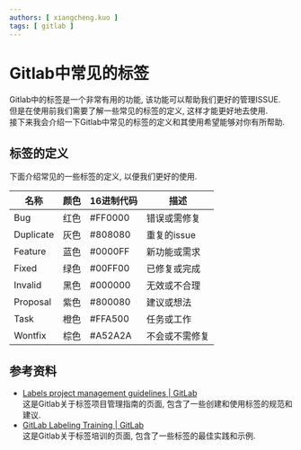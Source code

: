 ```yaml
---
authors: [ xiangcheng.kuo ]
tags: [ gitlab ]
---
```


# Gitlab中常见的标签

Gitlab中的标签是一个非常有用的功能, 该功能可以帮助我们更好的管理ISSUE.<br/>
但是在使用前我们需要了解一些常见的标签的定义, 这样才能更好地去使用.<br/>
接下来我会介绍一下Gitlab中常见的标签的定义和其使用希望能够对你有所帮助.<br/>

<!--truncate-->

## 标签的定义

下面介绍常见的一些标签的定义, 以便我们更好的使用.

| 名称        | 颜色 | 16进制代码  | 描述       |
|-----------|----|---------|----------|
| Bug       | 红色 | #FF0000 | 错误或需修复   |
| Duplicate | 灰色 | #808080 | 重复的issue |
| Feature   | 蓝色 | #0000FF | 新功能或需求   |
| Fixed     | 绿色 | #00FF00 | 已修复或完成   |
| Invalid   | 黑色 | #000000 | 无效或不合理   |
| Proposal  | 紫色 | #800080 | 建议或想法    |
| Task      | 橙色 | #FFA500 | 任务或工作    |
| Wontfix   | 棕色 | #A52A2A | 不会或不需修复  |

## 参考资料

- [Labels project management guidelines | GitLab](https://about.gitlab.com/handbook/marketing/project-management-guidelines/labels/)
  <br/>这是Gitlab关于标签项目管理指南的页面, 包含了一些创建和使用标签的规范和建议.
- [GitLab Labeling Training | GitLab](https://about.gitlab.com/handbook/support/support-ops/training/gitlab-labeling.html)
  <br/>这是Gitlab关于标签培训的页面, 包含了一些标签的最佳实践和示例.